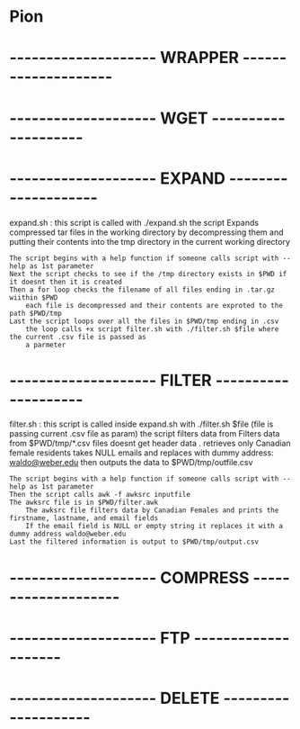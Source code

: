 # Pion

# --------------------  WRAPPER  -------------------- #




# --------------------  WGET  -------------------- #




# --------------------  EXPAND  -------------------- #

expand.sh :
	this script is called with ./expand.sh
	the script Expands compressed tar files in the working directory by decompressing them
	and putting their contents into the tmp directory in the current working directory

	The script begins with a help function if someone calls script with --help as 1st parameter
	Next the script checks to see if the /tmp directory exists in $PWD if it doesnt then it is created
	Then a for loop checks the filename of all files ending in .tar.gz wiithin $PWD 
		each file is decompressed and their contents are exproted to the path $PWD/tmp
	Last the script loops over all the files in $PWD/tmp ending in .csv
		the loop calls +x script filter.sh with ./filter.sh $file where the current .csv file is passed as 
		a parmeter

# --------------------  FILTER  -------------------- #

filter.sh :
	this script is called inside expand.sh with ./filter.sh $file (file is passing current .csv file as param)
	the script filters data from Filters data from $PWD/tmp/*.csv files
	doesnt get header data
.   retrieves only Canadian female residents
	takes NULL emails and replaces with dummy address: waldo@weber.edu
	then outputs the data to $PWD/tmp/outfile.csv

	The script begins with a help function if someone calls script with --help as 1st parameter
	Then the script calls awk -f awksrc inputfile
	The awksrc file is in $PWD/filter.awk
		The awksrc file filters data by Canadian Females and prints the firstname, lastname, and email fields
		If the email field is NULL or empty string it replaces it with a dummy address waldo@weber.edu
	Last the filtered information is output to $PWD/tmp/output.csv

# --------------------  COMPRESS  -------------------- #




# --------------------  FTP  -------------------- #




# --------------------  DELETE   -------------------- #

